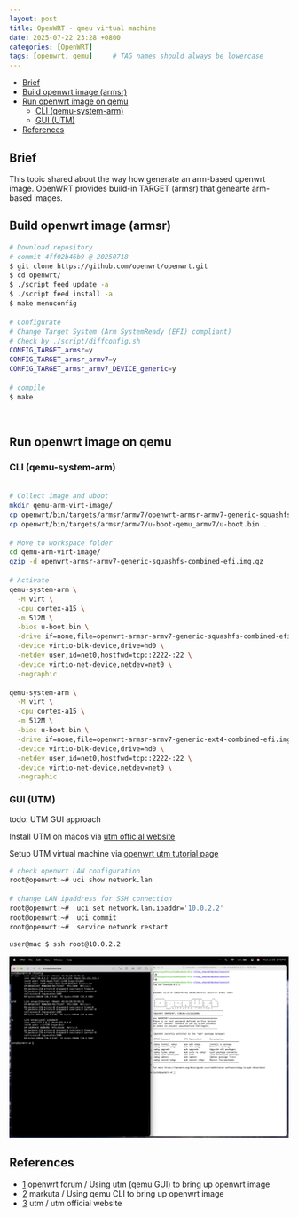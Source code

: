 ```yaml
---
layout: post
title: OpenWRT - qmeu virtual machine
date: 2025-07-22 23:28 +0800
categories: [OpenWRT]
tags: [openwrt, qemu]     # TAG names should always be lowercase
---
```


- [Brief](#brief)
- [Build openwrt image (armsr)](#build-openwrt-image-armsr)
- [Run openwrt image on qemu](#run-openwrt-image-on-qemu)
  - [CLI (qemu-system-arm)](#cli-qemu-system-arm)
  - [GUI (UTM)](#gui-utm)
- [References](#references)



## Brief

This topic shared about the way how generate an arm-based openwrt image. 
OpenWRT provides build-in TARGET (armsr) that genearte arm-based images.

## Build openwrt image (armsr)

```bash
# Download repository 
# commit 4ff02b46b9 @ 20250718 
$ git clone https://github.com/openwrt/openwrt.git 
$ cd openwrt/
$ ./script feed update -a 
$ ./script feed install -a
$ make menuconfig

# Configurate  
# Change Target System (Arm SystemReady (EFI) compliant)
# Check by ./script/diffconfig.sh
CONFIG_TARGET_armsr=y
CONFIG_TARGET_armsr_armv7=y
CONFIG_TARGET_armsr_armv7_DEVICE_generic=y

# compile
$ make
```

<br>

## Run openwrt image on qemu

### CLI (qemu-system-arm)

```bash

# Collect image and uboot
mkdir qemu-arm-virt-image/
cp openwrt/bin/targets/armsr/armv7/openwrt-armsr-armv7-generic-squashfs-combined-efi.img.gz .
cp openwrt/bin/targets/armsr/armv7/u-boot-qemu_armv7/u-boot.bin .

# Move to workspace folder
cd qemu-arm-virt-image/
gzip -d openwrt-armsr-armv7-generic-squashfs-combined-efi.img.gz

# Activate
qemu-system-arm \
  -M virt \
  -cpu cortex-a15 \
  -m 512M \
  -bios u-boot.bin \
  -drive if=none,file=openwrt-armsr-armv7-generic-squashfs-combined-efi.img,id=hd0,format=raw \
  -device virtio-blk-device,drive=hd0 \
  -netdev user,id=net0,hostfwd=tcp::2222-:22 \
  -device virtio-net-device,netdev=net0 \
  -nographic

qemu-system-arm \
  -M virt \
  -cpu cortex-a15 \
  -m 512M \
  -bios u-boot.bin \
  -drive if=none,file=openwrt-armsr-armv7-generic-ext4-combined-efi.img,id=hd0,format=raw \
  -device virtio-blk-device,drive=hd0 \
  -netdev user,id=net0,hostfwd=tcp::2222-:22 \
  -device virtio-net-device,netdev=net0 \
  -nographic

```

### GUI (UTM)

todo: UTM GUI approach

Install UTM on macos via [utm official website][3]

Setup UTM virtual machine via [openwrt utm tutorial page][1]

``` bash
# check openwrt LAN configuration
root@openwrt:~# uci show network.lan

# change LAN ipaddress for SSH connection
root@openwrt:~#  uci set network.lan.ipaddr='10.0.2.2'
root@openwrt:~#  uci commit
root@openwrt:~#  service network restart
```

``` bash
user@mac $ ssh root@10.0.2.2
```

![image](/assets/img/post/utm-armvirt-openwrt-ssh.png)


## References

- [1][1] openwrt forum / Using utm (qemu GUI) to bring up openwrt image 
- [2][2] markuta       / Using qemu CLI to bring up openwrt image 
- [3][3] utm           / utm official website

[1]: https://openwrt.org/docs/guide-user/virtualization/utm
[2]: https://markuta.com/openwrt-qemu-m1/
[3]: https://mac.getutm.app
